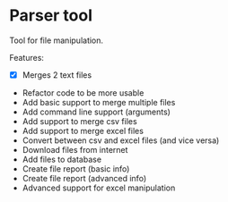 # Parser tool

Tool for file manipulation.

Features:
- [x] Merges 2 text files
- Refactor code to be more usable
- Add basic support to merge multiple files
- Add command line support (arguments)
- Add support to merge csv files
- Add support to merge excel files
- Convert between csv and excel files (and vice versa)
- Download files from internet
- Add files to database
- Create file report (basic info)
- Create file report (advanced info)
- Advanced support for excel manipulation

